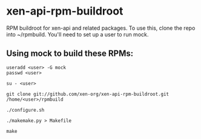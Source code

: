 xen-api-rpm-buildroot
=====================

RPM buildroot for xen-api and related packages. To use this, clone the
repo into ~/rpmbuild. You'll need to set up a user to run mock.

Using mock to build these RPMs:
-------------------------------

```
useradd <user> -G mock
passwd <user>

su - <user>

git clone git://github.com/xen-org/xen-api-rpm-buildroot.git /home/<user>/rpmbuild

./configure.sh

./makemake.py > Makefile

make
```
